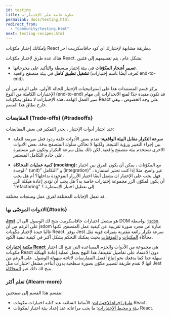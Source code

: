 ```yaml
---
id: testing
title: نظرة عامة على الإختبارات
permalink: docs/testing.html
redirect_from:
  - "community/testing.html"
next: testing-recipes.html
---
```


بإمكانك إختبار مكوّنات React بطريقة مشابهة لإختبارك اي كود جافاسكريبت اخر.

هناك عدة طرق لإختبار مكوّنات React. بشكل عام ، يتم تقسيمهم إلى فئتين:

* **تصيير أشجار المكوّنات** في بيئة إختبار مبسطة والتأكيد على مخرجاتها.
* **تشغيل تطبيق كامل** في بيئة متصفح واقعية (تُعرف أيضًا باسم إختبارات  end-to-end).

يركز قسم المستندات هذا على إستراتيجيات الإختبار للحالة الأولى. على الرغم من أن الإختبارات الكاملة من النوع (end-to-end) قد تكون مفيدة جدًا لمنع الانحدارات إلى مهام سير العمل الهامة ،هذه الإختبارات لا تتعلق بمكوّنات React على وجه الخصوص ، وهي خارج نطاق هذا القسم.

### المقايضات (Trade-offs) {#tradeoffs}

عند اختيار أدوات الإختبار ، يجدر التفكير في بعض المقايضات:
* **سرعة التكرار مقابل البيئة الواقعية:** تقدم بعض الأدوات حلقة ردود فعل سريعة للغاية بين إجراء التغيير ورؤية النتيجة, ولكنها لا تحاكي سلوك المتصفح بدقة. بعض الادوات الاخرى تستخدم بيئة متصفح واقعية, لكن ذلك يقلل سرعة التكرار وتكون غير مستقرة على خادم التكامل المستمر.

* **كمية عمليات المحاكاة (mocking):** مع المكوّنات ، يمكن أن يكون الفرق بين اختبار "الوحدة (unit)" و "التكامل (integration)" غير واضح. مثلا إذا كنت تختبر استمارة ، فهل يجب على الإختبار ان يشمل أيضًا اختبار الأزرار الموجودة بداخلها؟ أم هل يجب أن يكون لمكوّن الزر مجموعة إختبارات خاصة به؟ هل يجب أن تؤدي إعادة هيكلة الزر "refactoring" إلى تعطيل اختبار الإستمارة ؟

قد تعمل الإجابات المختلفة لفرق عمل ومنتجات مختلفة.

### الادوات الموصّى بها{#tools}

**[Jest](https://facebook.github.io/jest/)** هو مشغل اختبارات جافاسكريبت يتيح لك الوصول الى ال DOM بواسطة [`jsdom`](/docs/testing-environments.html#mocking-a-rendering-surface). على الرغم من أن jsdom عبارة عن مجرد صورة تقريبية عن كيفية عمل المتصفح, لكنها غالبا جيدة لإختبار مكّونات React. يوفر Jest سرعة تكرار رائعة مقترنة بميزات قوية مثل محاكاة  [المكتبات](/docs/testing-environments.html#mocking-modules) و [المؤقتات](/docs/testing-environments.html#mocking-timers) بحيث يمكنك التحكم بشكل أكبر في كيفية تنفيذ الكود.

**[مكتبة إختبارات React](https://testing-library.com/react)** هي مجموعة من الأدوات والحزم المساعدة التي تتيح لك اختبار مكونات React دون الاعتماد على تفاصيل تنفيذها. هذا  النهج يجعل عملية إعادة الهيكلة سهلة جدا كما يدفعك نحو إتباع أفضل الممارسات لاتاحة سهولة الوصول. على الرغم من انها لا تقدم طريقة لتصيير مكوّن بصورة سطحية بدون أبناءه, مشغل اختبارات مثل Jest يتيح لك ذلك عبر [المحاكاة](/docs/testing-recipes.html#mocking-modules).

### تعلم أكثر {#learn-more}

ينقسم هذا القسم إلى صفحتين:

- [طرق إجراء الإختبارات](/docs/testing-recipes.html): الأنماط الشائعة عند كتابة اختبارات مكونات React.  
- [بيئة و محيط الإختبارات](/docs/testing-environments.html): ما يجب مراعاته عند إعداد بيئة اختبار لمكونات React.
